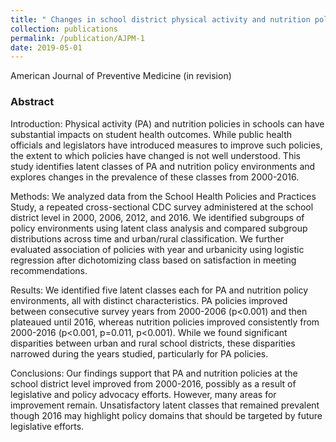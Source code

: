 ```yaml
---
title: " Changes in school district physical activity and nutrition policy environments: A latent class analysis of the School Health Policy and Practices Study*"
collection: publications
permalink: /publication/AJPM-1
date: 2019-05-01
---
```


American Journal of Preventive Medicine (in revision)

### Abstract

Introduction: Physical activity (PA) and nutrition policies in schools can have substantial impacts on student health outcomes. While public health officials and legislators have introduced measures to improve such policies, the extent to which policies have changed is not well understood. This study identifies latent classes of PA and nutrition policy environments and explores changes in the prevalence of these classes from 2000-2016.

Methods: We analyzed data from the School Health Policies and Practices Study, a repeated cross-sectional CDC survey administered at the school district level in 2000, 2006, 2012, and 2016. We identified subgroups of policy environments using latent class analysis and compared subgroup distributions across time and urban/rural classification. We further evaluated association of policies with year and urbanicity using logistic regression after dichotomizing class based on satisfaction in meeting recommendations.

Results: We identified five latent classes each for PA and nutrition policy environments, all with distinct characteristics. PA policies improved between consecutive survey years from 2000-2006 (p<0.001) and then plateaued until 2016, whereas nutrition policies improved consistently from 2000-2016 (p<0.001, p=0.011, p<0.001). While we found significant disparities between urban and rural school districts, these disparities narrowed during the years studied, particularly for PA policies.

Conclusions: Our findings support that PA and nutrition policies at the school district level improved from 2000-2016, possibly as a result of legislative and policy advocacy efforts. However, many areas for improvement remain. Unsatisfactory latent classes that remained prevalent though 2016 may highlight policy domains that should be targeted by future legislative efforts.
